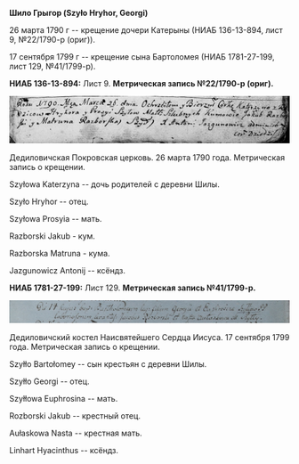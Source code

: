 **Шило Грыгор (Szyło Hryhor, Georgi)**

26 марта 1790 г -- крещение дочери Катерыны (НИАБ 136-13-894, лист 9,
№22/1790-р (ориг)).

17 сентября 1799 г -- крещение сына Бартоломея (НИАБ 1781-27-199, лист
129, №41/1799-р).

**НИАБ 136-13-894:** Лист 9. **Метрическая запись №22/1790-р (ориг).**

![](./media/ad586ff3f9b8c2890b8d68f0cd65bdf94aae2f5b.png)

Дедиловичская Покровская церковь. 26 марта 1790 года. Метрическая запись
о крещении.

Szyłowa Katerzyna -- дочь родителей с деревни Шилы.

Szyło Hryhor -- отец.

Szyłowa Prosyia -- мать.

Razborski Jakub - кум.

Razborska Matruna - кума.

Jazgunowicz Antonij -- ксёндз.

**НИАБ 1781-27-199:** Лист 129. **Метрическая запись №41/1799-р.**

![](./media/42f480e8a3a01d3179b9ee17ecffec98f0f60c81.png)

Дедиловичский костел Наисвятейшего Сердца Иисуса. 17 сентября 1799 года.
Метрическая запись о крещении.

Szyłło Bartołomey -- сын крестьян с деревни Шилы.

Szyłło Georgi -- отец.

Szyłłowa Euphrosina -- мать.

Rozborski Jakub -- крестный отец.

Aułaskowa Nasta -- крестная мать.

Linhart Hyacinthus -- ксёндз.
